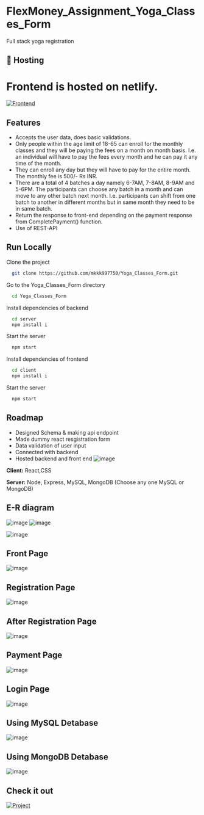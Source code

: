 # FlexMoney_Assignment_Yoga_Classes_Form
Full stack yoga registration


## 🔗 Hosting
# Frontend is hosted on netlify.
[![Frontend](https://img.shields.io/badge/Frontend-deployed-blueviolet?style=for-the-badge&logo=appveyor)](https://mukesh-yoga-classes-flexmoney.netlify.app/)

## Features
* Accepts the user data, does basic validations.
* Only people within the age limit of 18-65 can enroll for the monthly classes and they will
be paying the fees on a month on month basis. I.e. an individual will have to pay the fees
every month and he can pay it any time of the month.
* They can enroll any day but they will have to pay for the entire month. The monthly fee is
500/- Rs INR.
* There are a total of 4 batches a day namely 6-7AM, 7-8AM, 8-9AM and 5-6PM. The
participants can choose any batch in a month and can move to any other batch next
month. I.e. participants can shift from one batch to another in different months but in
same month they need to be in same batch.
* Return the response to front-end depending on the payment response from
CompletePayment() function.
* Use of REST-API

## Run Locally

Clone the project

```bash
  git clone https://github.com/mkkk997750/Yoga_Classes_Form.git
```

Go to the Yoga_Classes_Form directory

```bash
  cd Yoga_Classes_Form
```

Install dependencies of backend

```bash
  cd server
  npm install i
```

Start the server

```bash
  npm start
```
Install dependencies of frontend

```bash
  cd client
  npm install i
```

Start the server

```bash
  npm start
```


## Roadmap

- Designed Schema & making api endpoint
- Made dummy react resgistration form 
- Data validation of user input
- Connected with backend 
- Hosted backend and front end
![image](https://github.com/mkkk997750/Yoga_Classes_Form/assets/122293897/12d27603-5462-4120-bafc-e6456365e018)

**Client:** React,CSS

**Server:** Node, Express, MySQL, MongoDB (Choose any one MySQL or MongoDB)





## E-R diagram

![image](https://github.com/mkkk997750/Yoga_Classes_Form/assets/122293897/6c2eee3d-d5d5-428e-aa62-07db77f3bc98)
![image](https://github.com/mkkk997750/Yoga_Classes_Form/assets/122293897/7492f0b8-f373-4267-890d-bf9a8554f593)

![image](https://github.com/mkkk997750/Yoga_Classes_Form/assets/122293897/e82bbe08-418c-4cdc-8820-401fd1cd01b4)



## Front Page
![image](https://github.com/mkkk997750/Yoga_Classes_Form/assets/122293897/fd415bef-415d-445f-a55d-da965bbf3ee1)

## Registration Page
![image](https://github.com/mkkk997750/Yoga_Classes_Form/assets/122293897/2d04768c-e4b1-4916-9280-460dc9e070f9)

## After Registration Page
![image](https://github.com/mkkk997750/Yoga_Classes_Form/assets/122293897/771de0a9-07d0-4746-834c-068a5d301baf)

## Payment Page

![image](https://github.com/mkkk997750/Yoga_Classes_Form/assets/122293897/baec5f9e-1d50-421d-90d9-6285a6cf8e4b)

## Login Page
![image](https://github.com/mkkk997750/Yoga_Classes_Form/assets/122293897/be817180-044e-42fc-abab-6d8220fe22d8)

## Using MySQL Detabase
![image](https://github.com/mkkk997750/Yoga_Classes_Form/assets/122293897/9809b8df-0932-4284-a533-868973293f30)

## Using MongoDB Detabase
![image](https://github.com/mkkk997750/Yoga_Classes_Form/assets/122293897/d42a0af9-3640-4ec9-b196-827c463e68fe)



## Check it out
[![Project](https://img.shields.io/badge/Project-deployed-blue?style=for-the-badge&logo=appveyor)](https://mukesh-yoga-classes-flexmoney.netlify.app/)

